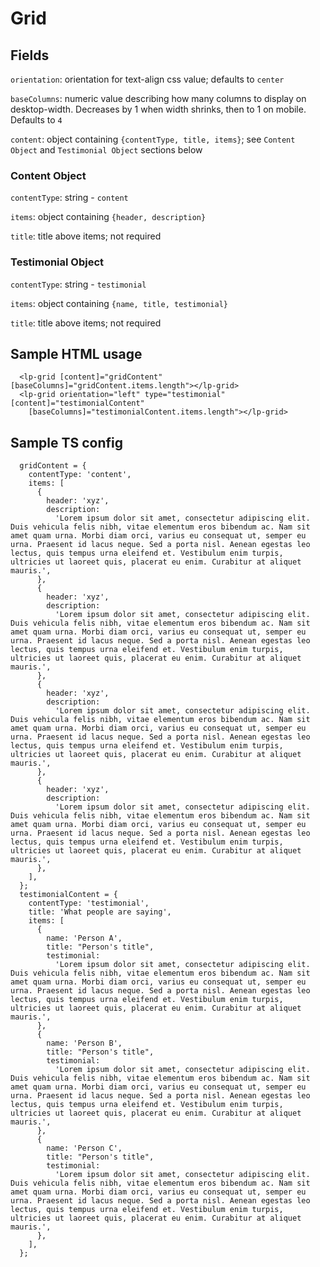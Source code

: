 # Grid

## Fields

`orientation`: orientation for text-align css value; defaults to `center`

`baseColumns`: numeric value describing how many columns to display on desktop-width. Decreases by 1 when width shrinks, then to 1 on mobile. Defaults to `4`

`content`: object containing `{contentType, title, items}`; see `Content Object` and `Testimonial Object` sections below

### Content Object

`contentType`: string - `content`

`items`: object containing `{header, description}`

`title`: title above items; not required

### Testimonial Object

`contentType`: string - `testimonial`

`items`: object containing `{name, title, testimonial}`

`title`: title above items; not required

## Sample HTML usage

```
  <lp-grid [content]="gridContent" [baseColumns]="gridContent.items.length"></lp-grid>
  <lp-grid orientation="left" type="testimonial" [content]="testimonialContent"
    [baseColumns]="testimonialContent.items.length"></lp-grid>
```

## Sample TS config

```
  gridContent = {
    contentType: 'content',
    items: [
      {
        header: 'xyz',
        description:
          'Lorem ipsum dolor sit amet, consectetur adipiscing elit. Duis vehicula felis nibh, vitae elementum eros bibendum ac. Nam sit amet quam urna. Morbi diam orci, varius eu consequat ut, semper eu urna. Praesent id lacus neque. Sed a porta nisl. Aenean egestas leo lectus, quis tempus urna eleifend et. Vestibulum enim turpis, ultricies ut laoreet quis, placerat eu enim. Curabitur at aliquet mauris.',
      },
      {
        header: 'xyz',
        description:
          'Lorem ipsum dolor sit amet, consectetur adipiscing elit. Duis vehicula felis nibh, vitae elementum eros bibendum ac. Nam sit amet quam urna. Morbi diam orci, varius eu consequat ut, semper eu urna. Praesent id lacus neque. Sed a porta nisl. Aenean egestas leo lectus, quis tempus urna eleifend et. Vestibulum enim turpis, ultricies ut laoreet quis, placerat eu enim. Curabitur at aliquet mauris.',
      },
      {
        header: 'xyz',
        description:
          'Lorem ipsum dolor sit amet, consectetur adipiscing elit. Duis vehicula felis nibh, vitae elementum eros bibendum ac. Nam sit amet quam urna. Morbi diam orci, varius eu consequat ut, semper eu urna. Praesent id lacus neque. Sed a porta nisl. Aenean egestas leo lectus, quis tempus urna eleifend et. Vestibulum enim turpis, ultricies ut laoreet quis, placerat eu enim. Curabitur at aliquet mauris.',
      },
      {
        header: 'xyz',
        description:
          'Lorem ipsum dolor sit amet, consectetur adipiscing elit. Duis vehicula felis nibh, vitae elementum eros bibendum ac. Nam sit amet quam urna. Morbi diam orci, varius eu consequat ut, semper eu urna. Praesent id lacus neque. Sed a porta nisl. Aenean egestas leo lectus, quis tempus urna eleifend et. Vestibulum enim turpis, ultricies ut laoreet quis, placerat eu enim. Curabitur at aliquet mauris.',
      },
    ],
  };
  testimonialContent = {
    contentType: 'testimonial',
    title: 'What people are saying',
    items: [
      {
        name: 'Person A',
        title: "Person's title",
        testimonial:
          'Lorem ipsum dolor sit amet, consectetur adipiscing elit. Duis vehicula felis nibh, vitae elementum eros bibendum ac. Nam sit amet quam urna. Morbi diam orci, varius eu consequat ut, semper eu urna. Praesent id lacus neque. Sed a porta nisl. Aenean egestas leo lectus, quis tempus urna eleifend et. Vestibulum enim turpis, ultricies ut laoreet quis, placerat eu enim. Curabitur at aliquet mauris.',
      },
      {
        name: 'Person B',
        title: "Person's title",
        testimonial:
          'Lorem ipsum dolor sit amet, consectetur adipiscing elit. Duis vehicula felis nibh, vitae elementum eros bibendum ac. Nam sit amet quam urna. Morbi diam orci, varius eu consequat ut, semper eu urna. Praesent id lacus neque. Sed a porta nisl. Aenean egestas leo lectus, quis tempus urna eleifend et. Vestibulum enim turpis, ultricies ut laoreet quis, placerat eu enim. Curabitur at aliquet mauris.',
      },
      {
        name: 'Person C',
        title: "Person's title",
        testimonial:
          'Lorem ipsum dolor sit amet, consectetur adipiscing elit. Duis vehicula felis nibh, vitae elementum eros bibendum ac. Nam sit amet quam urna. Morbi diam orci, varius eu consequat ut, semper eu urna. Praesent id lacus neque. Sed a porta nisl. Aenean egestas leo lectus, quis tempus urna eleifend et. Vestibulum enim turpis, ultricies ut laoreet quis, placerat eu enim. Curabitur at aliquet mauris.',
      },
    ],
  };
```
